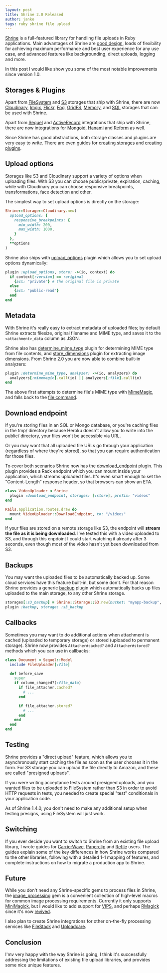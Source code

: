 ```yaml
---
layout: post
title: Shrine 2.0 Released
author: janko
tags: ruby shrine file upload
---
```


[Shrine] is a full-featured library for handling file uploads in Ruby
applications. Main advantages of Shrine are [good design], loads of flexibility
for achieving maximum performance and best user experience for any use case, and
advanced features like backgrounding, direct uploads, logging and more.

In this post I would like show you some of the most notable improvements since
version 1.0.

## Storages & Plugins

Apart from [FileSystem] and [S3] storages that ship with Shrine, there are now
[Cloudinary], [Imgix], [Flickr], [Fog], [GridFS], [Memory], and [SQL] storages
that can be used with Shrine.

Apart from [Sequel] and [ActiveRecord] integrations that ship with Shrine,
there are now integrations for [Mongoid], [Hanami] and [Reform] as well.

Since Shrine has good abstractions, both storage classes and plugins are very
easy to write. There are even guides for [creating storages] and [creating
plugins].

## Upload options

Storages like S3 and Cloudinary support a variety of options when uploading
files. With S3 you can choose public/private, expiration, caching, while
with Cloudinary you can choose responsive breakpoints, transformations,
face detection and other.

The simplest way to set upload options is directly on the storage:

```ruby
Shrine::Storage::Cloudinary.new(
  upload_options: {
    responsive_breakpoints: {
      min_width: 200,
      max_width: 1000,
    }
  },
  **options
)
```

Shrine also ships with [upload_options] plugin which allows you to set upload
options dynamically:

```ruby
plugin :upload_options, store: ->(io, context) do
  if context[:version] == :original
    {acl: "private"} # the original file is private
  else
    {acl: "public-read"}
  end
end
```

## Metadata

With Shrine it's really easy to extract metadata of uploaded files; by default
Shrine extracts filesize, original filename and MIME type, and saves it to the
`<attachment>_data` column as JSON.

Shrine also has [determine_mime_type] plugin for determining MIME type from file
contents, and [store_dimensions] plugin for extracting image dimensions. From
Shrine 2.0 you are now able to combine built-in analyzers:

```ruby
plugin :determine_mime_type, analyzer: ->(io, analyzers) do
  analyzers[:mimemagic].call(io) || analyzers[:file].call(io)
end
```

The above first attempts to determine file's MIME type with [MimeMagic], and
falls back to the [file command].

## Download endpoint

If you're storing files in an SQL or Mongo database, or you're caching files in
the tmp/ directory because Heroku doesn't allow you to write into the public/
directory, your files won't be accessible via URL.

Or you may want that all uploaded file URLs go through your application
(regardless of where they're stored), so that you can require authentication
for those files.

To cover both scenarios Shrine now has the [download_endpoint] plugin. This
plugin provides a Rack endpoint which you can mount inside your application,
which streams uploaded files. It's even smart enough to set the
"Content-Length" response header, so that browsers can show an ETA.

```ruby
class VideoUploader < Shrine
  plugin :download_endpoint, storages: [:store], prefix: "videos"
end
```
```ruby
Rails.application.routes.draw do
  mount VideoUploader::DownloadEndpoint, to: "/videos"
end
```

If your files are stored on a remote storage like S3, the endpoint will
**stream the file as it is being downloaded**. I've tested this with a video
uploaded to S3, and through this enpdoint I could start watching it already
after 3 seconds, even though most of the video hasn't yet been downloaded from
S3.

## Backups

You may want the uploaded files to be automatically backed up. Some cloud
services have this feature built-in, but some don't. For that reason Shrine
provides a generic [backup] plugin which automatically backs up files uploaded
to the main storage, to any other Shrine storage.

```ruby
storages[:s3_backup] = Shrine::Storage::S3.new(bucket: "myapp-backup", **options)
plugin :backup, storage: :s3_backup
```

## Callbacks

Sometimes you may want to do additional actions when attachment is cached
(uploaded to temporary storage) or stored (uploaded to permanent storage).
Shrine now provides `Attacher#cached?` and `Attacher#stored?` methods which you
can use in callbacks:

```ruby
class Document < Sequel::Model
  include FileUploader[:file]

  def before_save
    super
    if column_changed?(:file_data)
      if file_attacher.cached?
        # ...
      end

      if file_attacher.stored?
        # ...
      end
    end
  end
end
```

## Testing

Shrine provides a "direct upload" feature, which allows you to asynchronously
start caching the file as soon as the user chooses it in the form. For S3
storage you can upload the file directly to Amazon, and these are called
"presigned uploads".

If you were writing acceptance tests around presigned uploads, and you wanted
files to be uploaded to FileSystem rather than S3 in order to avoid HTTP
requests in tests, you needed to create special "test" conditionals in your
application code.

As of Shrine 1.4.0, you don't need to make any additional setup when testing
presigns, using FileSystem will just work.

## Switching

If you ever decide you want to switch to Shrine from an existing file upload
library, I wrote guides for [CarrierWave], [Paperclip] and [Refile] users.
The guides explain some of the key differences in how Shrine works compared to
the other libraries, following with a detailed 1-1 mapping of features, and
complete instructions on how to migrate a production app to Shrine.

## Future

While you don't need any Shrine-specific gems to process files in Shrine, the
[image_processing] gem is a convenient collection of high-level macros for
common image processing requirements. Currently it only supports [MiniMagick],
but I would like to add support for [VIPS], and perhaps [RMagick] since it's now
[revived].

I also plan to create Shrine integrations for other on-the-fly processing
services like [FileStack] and [Uploadcare].

## Conclusion

I'mv very happy with the way Shrine is going, I think it's successfully
addressing the limitations of existing file upload libraries, and provides some
nice unique features.

[Shrine]: https://github.com/janko-m/shrine
[good design]: http://shrinerb.com/rdoc/files/doc/design_md.html
[FileSystem]: http://shrinerb.com/rdoc/classes/Shrine/Storage/FileSystem.html
[S3]: http://shrinerb.com/rdoc/classes/Shrine/Storage/S3.html
[Cloudinary]: https://github.com/janko-m/shrine-cloudinary
[Flickr]: https://github.com/janko-m/shrine-flickr
[Fog]: https://github.com/janko-m/shrine-fog
[GridFS]: https://github.com/janko-m/shrine-fog
[Imgix]: https://github.com/janko-m/shrine-imgix
[Memory]: https://github.com/janko-m/shrine-memory
[SQL]: https://github.com/janko-m/shrine-sql
[ActiveRecord]: http://shrinerb.com/rdoc/classes/Shrine/Plugins/Activerecord.html
[Sequel]: http://shrinerb.com/rdoc/classes/Shrine/Plugins/Sequel.html
[Mongoid]: https://github.com/janko-m/shrine-mongoid
[Hanami]: https://github.com/katafrakt/hanami-shrine
[Reform]: https://github.com/janko-m/shrine-reform
[upload_options]: http://shrinerb.com/rdoc/classes/Shrine/Plugins/UploadOptions.html
[determine_mime_type]: http://shrinerb.com/rdoc/classes/Shrine/Plugins/DetermineMimeType.html
[store_dimensions]: http://shrinerb.com/rdoc/classes/Shrine/Plugins/StoreDimensions.html
[MimeMagic]: https://github.com/minad/mimemagic
[file command]: http://linux.die.net/man/1/file
[download_endpoint]: http://shrinerb.com/rdoc/classes/Shrine/Plugins/DownloadEndpoint.html
[backup]: http://shrinerb.com/rdoc/classes/Shrine/Plugins/Backup.html
[creating storages]: http://shrinerb.com/rdoc/files/doc/creating_storages_md.html
[creating plugins]: http://shrinerb.com/rdoc/files/doc/creating_plugins_md.html
[CarrierWave]: http://shrinerb.com/rdoc/files/doc/carrierwave_md.html
[Paperclip]: http://shrinerb.com/rdoc/files/doc/paperclip_md.html
[Refile]: http://shrinerb.com/rdoc/files/doc/refile_md.html
[image_processing]: https://github.com/janko-m/image_processing
[MiniMagick]: https://github.com/minimagick/minimagick
[VIPS]: http://www.vips.ecs.soton.ac.uk/
[RMagick]: https://github.com/rmagick/rmagick
[revived]: http://linduxed.com/blog/2015/07/19/rmagick-a-year-later/
[FileStack]: https://www.filestack.com/
[Uploadcare]: https://uploadcare.com/
